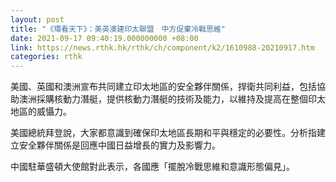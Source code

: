 ```yaml
---
layout: post
title: "《環看天下》：美英澳建印太聯盟　中方促棄冷戰思維"
date: 2021-09-17 09:40:19.000000000 +08:00
link: https://news.rthk.hk/rthk/ch/component/k2/1610988-20210917.htm
categories: rthk
---
```


美國、英國和澳洲宣布共同建立印太地區的安全夥伴關係，捍衛共同利益，包括協助澳洲採購核動力潛艇，提供核動力潛艇的技術及能力，以維持及提高在整個印太地區的威懾力。

美國總統拜登說，大家都意識到確保印太地區長期和平與穩定的必要性。分析指建立安全夥伴關係是回應中國日益增長的實力及影響力。

中國駐華盛頓大使館對此表示，各國應「擺脫冷戰思維和意識形態偏見」。
